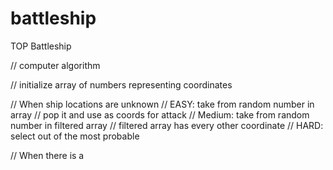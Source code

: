 # battleship

TOP Battleship

// computer algorithm


// initialize array of numbers representing coordinates


// When ship locations are unknown
  // EASY: take from random number in array
      // pop it and use as coords for attack
  // Medium: take from random number in filtered array
      // filtered array has every other coordinate 
  // HARD: select out of the most probable

// When there is a 